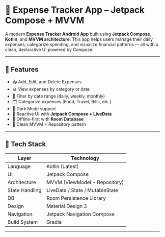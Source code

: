 # 💸 Expense Tracker App – Jetpack Compose + MVVM

A modern **Expense Tracker Android App** built using **Jetpack Compose**, **Kotlin**, and **MVVM architecture**. This app helps users manage their daily expenses, categorize spending, and visualize financial patterns — all with a clean, declarative UI powered by Compose.

---

## 🚀 Features

- 📥 Add, Edit, and Delete Expenses  
- 📊 View expenses by category or date  
- 📅 Filter by date range (daily, weekly, monthly)  
- 🗂 Categorize expenses (Food, Travel, Bills, etc.)  
- 🌙 Dark Mode support  
- 🔄 Reactive UI with **Jetpack Compose + LiveData**  
- 💾 Offline-first with **Room Database**  
- 🧠 Clean MVVM + Repository pattern

---

## 🧱 Tech Stack

| Layer         | Technology                      |
|---------------|----------------------------------|
| Language       | Kotlin (Latest)                |
| UI             | Jetpack Compose                |
| Architecture   | MVVM (ViewModel + Repository)  |
| State Handling | LiveData / State / MutableState |
| DB             | Room Persistence Library       |
| Design         | Material Design 3              |
| Navigation     | Jetpack Navigation Compose     |
| Build System   | Gradle                         |

---


